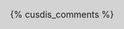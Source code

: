 <body>
  <style>
    body {
      background-color: #D3D3D3;
      margin: 0 auto;   
      max-width: 100vh;
      padding: 0;
      height: 100vh;      
      min-height: 100%;
      display: flex;
      align-items: center;
      justify-content: center;
    }
  </style>
  <main class="search-link">
    {% cusdis_comments %}
  </main>
</body>

